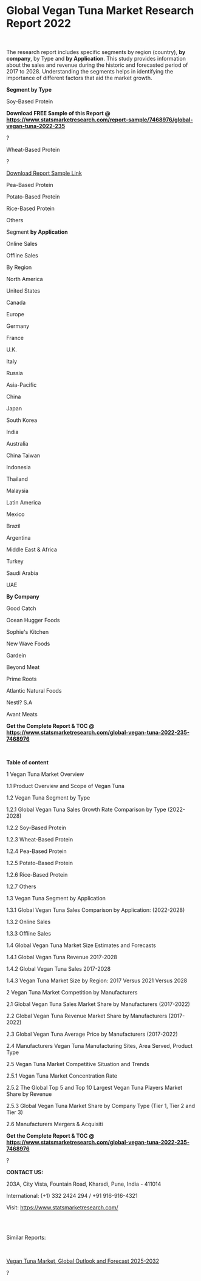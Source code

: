<h1>Global Vegan Tuna Market Research Report 2022</h1><br/><p>The research report includes specific segments by region (country), <strong>by company</strong>, by Type and <strong>by Application</strong>. This study provides information about the sales and revenue during the historic and forecasted period of 2017 to 2028. Understanding the segments helps in identifying the importance of different factors that aid the market growth.</p>
 
 
 
 <p><strong>Segment by Type</strong></p>
 
 
 
 <p>Soy-Based Protein</p>
 
 
 
 <div><b>Download FREE Sample of this Report @ <a href="https://www.statsmarketresearch.com/download-free-sample/7468976/global-vegan-tuna-2022-235">https://www.statsmarketresearch.com/report-sample/7468976/global-vegan-tuna-2022-235</a></b></div>
 
 
 
 <p>? </p>
 
 
 
 <p>Wheat-Based Protein</p>
 
 
 
 <p>? </p>
 
 
 
 <p><a href="https://www.statsmarketresearch.com/download-free-sample/7468976/global-vegan-tuna-2022-235">Download Report Sample Link</a></p>
 
 
 
 <p>Pea-Based Protein</p>
 
 
 
 <p>Potato-Based Protein</p>
 
 
 
 <p>Rice-Based Protein</p>
 
 
 
 <p>Others</p>
 
 
 
 <p>Segment <strong>by Application</strong></p>
 
 
 
 <p>Online Sales</p>
 
 
 
 <p>Offline Sales</p>
 
 
 
 <p>By Region</p>
 
 
 
 <p>North America</p>
 
 
 
 <p>United States</p>
 
 
 
 <p>Canada</p>
 
 
 
 <p>Europe</p>
 
 
 
 <p>Germany</p>
 
 
 
 <p>France</p>
 
 
 
 <p>U.K.</p>
 
 
 
 <p>Italy</p>
 
 
 
 <p>Russia</p>
 
 
 
 <p>Asia-Pacific</p>
 
 
 
 <p>China</p>
 
 
 
 <p>Japan</p>
 
 
 
 <p>South Korea</p>
 
 
 
 <p>India</p>
 
 
 
 <p>Australia</p>
 
 
 
 <p>China Taiwan</p>
 
 
 
 <p>Indonesia</p>
 
 
 
 <p>Thailand</p>
 
 
 
 <p>Malaysia</p>
 
 
 
 <p>Latin America</p>
 
 
 
 <p>Mexico</p>
 
 
 
 <p>Brazil</p>
 
 
 
 <p>Argentina</p>
 
 
 
 <p>Middle East & Africa</p>
 
 
 
 <p>Turkey</p>
 
 
 
 <p>Saudi Arabia</p>
 
 
 
 <p>UAE</p>
 
 
 
 <p><strong>By Company</strong></p>
 
 
 
 <p>Good Catch</p>
 
 
 
 <p>Ocean Hugger Foods</p>
 
 
 
 <p>Sophie&#39;s Kitchen</p>
 
 
 
 <p>New Wave Foods</p>
 
 
 
 <p>Gardein</p>
 
 
 
 <p>Beyond Meat</p>
 
 
 
 <p>Prime Roots</p>
 
 
 
 <p>Atlantic Natural Foods</p>
 
 
 
 <p>Nestl? S.A</p>
 
 
 
 <p>Avant Meats</p>
 
 
 
 <div><b>Get the Complete Report & TOC @ <a href="https://www.statsmarketresearch.com/global-vegan-tuna-2022-235-7468976">https://www.statsmarketresearch.com/global-vegan-tuna-2022-235-7468976</a></b></div>
 
 
 
 <p><br />
 
 <b>Table of content</b></p>
 
 
 
 <p>1 Vegan Tuna Market Overview<br />
 
 1.1 Product Overview and Scope of Vegan Tuna<br />
 
 1.2 Vegan Tuna Segment by Type<br />
 
 1.2.1 Global Vegan Tuna Sales Growth Rate Comparison by Type (2022-2028)<br />
 
 1.2.2 Soy-Based Protein<br />
 
 1.2.3 Wheat-Based Protein<br />
 
 1.2.4 Pea-Based Protein<br />
 
 1.2.5 Potato-Based Protein<br />
 
 1.2.6 Rice-Based Protein<br />
 
 1.2.7 Others<br />
 
 1.3 Vegan Tuna Segment by Application<br />
 
 1.3.1 Global Vegan Tuna Sales Comparison by Application: (2022-2028)<br />
 
 1.3.2 Online Sales<br />
 
 1.3.3 Offline Sales<br />
 
 1.4 Global Vegan Tuna Market Size Estimates and Forecasts<br />
 
 1.4.1 Global Vegan Tuna Revenue 2017-2028<br />
 
 1.4.2 Global Vegan Tuna Sales 2017-2028<br />
 
 1.4.3 Vegan Tuna Market Size by Region: 2017 Versus 2021 Versus 2028<br />
 
 2 Vegan Tuna Market Competition by Manufacturers<br />
 
 2.1 Global Vegan Tuna Sales Market Share by Manufacturers (2017-2022)<br />
 
 2.2 Global Vegan Tuna Revenue Market Share by Manufacturers (2017-2022)<br />
 
 2.3 Global Vegan Tuna Average Price by Manufacturers (2017-2022)<br />
 
 2.4 Manufacturers Vegan Tuna Manufacturing Sites, Area Served, Product Type<br />
 
 2.5 Vegan Tuna Market Competitive Situation and Trends<br />
 
 2.5.1 Vegan Tuna Market Concentration Rate<br />
 
 2.5.2 The Global Top 5 and Top 10 Largest Vegan Tuna Players Market Share by Revenue<br />
 
 2.5.3 Global Vegan Tuna Market Share by Company Type (Tier 1, Tier 2 and Tier 3)<br />
 
 2.6 Manufacturers Mergers & Acquisiti</p>
 
 
 
 <div><b>Get the Complete Report & TOC @ <a href="https://www.statsmarketresearch.com/global-vegan-tuna-2022-235-7468976">https://www.statsmarketresearch.com/global-vegan-tuna-2022-235-7468976</a></b></div>
 
 
 
 <p>? </p>
 
 
 
 <p><b>CONTACT US:</b><br />
 
 203A, City Vista, Fountain Road, Kharadi, Pune, India - 411014<br />
 
 International: (+1) 332 2424 294 / +91 916-916-4321<br />
 
 Visit: <a href="https://www.statsmarketresearch.com/">https://www.statsmarketresearch.com/</a><br />
 
 <br />
 
 <br />
 
 Similar Reports:<br />
 
 <br />
 
 <a href="https://www.statsmarketresearch.com/global-vegan-tuna-forecast-2025-2032-942-8035877">Vegan Tuna Market, Global Outlook and Forecast 2025-2032</a><br />
 
 ? </p>